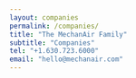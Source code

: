 ```yaml
---
layout: companies
permalink: /companies/
title: "The MechanAir Family"
subtitle: "Companies"
tel: "+1.630.723.6000"
email: "hello@mechanair.com"
---
```


